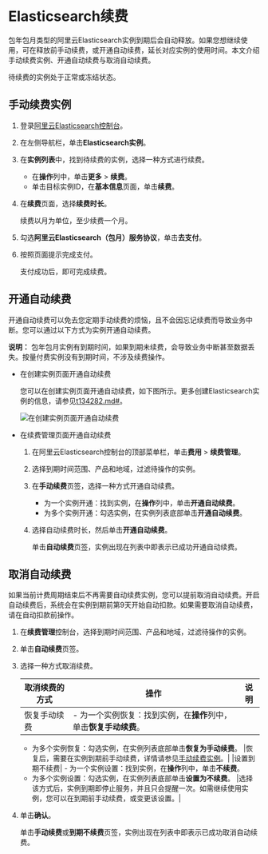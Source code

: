 # Elasticsearch续费

包年包月类型的阿里云Elasticsearch实例到期后会自动释放。如果您想继续使用，可在释放前手动续费，或开通自动续费，延长对应实例的使用时间。本文介绍手动续费实例、开通自动续费与取消自动续费。

待续费的实例处于正常或冻结状态。

## 手动续费实例

1.  登录[阿里云Elasticsearch控制台](https://elasticsearch.console.aliyun.com/#/home)。

2.  在左侧导航栏，单击**Elasticsearch实例**。

3.  在**实例列表**中，找到待续费的实例，选择一种方式进行续费。

    -   在**操作**列中，单击**更多** \> **续费**。
    -   单击目标实例ID，在**基本信息**页面，单击**续费**。
4.  在**续费**页面，选择**续费时长**。

    续费以月为单位，至少续费一个月。

5.  勾选**阿里云Elasticsearch（包月）服务协议**，单击**去支付**。

6.  按照页面提示完成支付。

    支付成功后，即可完成续费。


## 开通自动续费

开通自动续费可以免去您定期手动续费的烦恼，且不会因忘记续费而导致业务中断。您可以通过以下方式为实例开通自动续费。

**说明：** 包年包月实例有到期时间，如果到期未续费，会导致业务中断甚至数据丢失。按量付费实例没有到期时间，不涉及续费操作。

-   在创建实例页面开通自动续费

    您可以在创建实例页面开通自动续费，如下图所示。更多创建Elasticsearch实例的信息，请参见[t134282.md\#](/cn.zh-CN/Elasticsearch/实例管理/创建阿里云Elasticsearch实例.md)。

    ![在创建实例页面开通自动续费](https://static-aliyun-doc.oss-accelerate.aliyuncs.com/assets/img/zh-CN/2429919951/p96431.png)

-   在续费管理页面开通自动续费
    1.  在阿里云Elasticsearch控制台的顶部菜单栏，单击**费用** \> **续费管理**。
    2.  选择到期时间范围、产品和地域，过滤待操作的实例。
    3.  在**手动续费**页签，选择一种方式开通自动续费。
        -   为一个实例开通：找到实例，在**操作**列中，单击**开通自动续费**。
        -   为多个实例开通：勾选实例，在实例列表底部单击**开通自动续费**。
    4.  选择自动续费时长，然后单击**开通自动续费**。

        单击**自动续费**页签，实例出现在列表中即表示已成功开通自动续费。


## 取消自动续费

如果当前计费周期结束后不再需要自动续费实例，您可以提前取消自动续费。开启自动续费后，系统会在实例到期前第9天开始自动扣款。如果需要取消自动续费，请在自动扣款前操作。

1.  在**续费管理**控制台，选择到期时间范围、产品和地域，过滤待操作的实例。

2.  单击**自动续费**页签。

3.  选择一种方式取消续费。

    |取消续费的方式|操作|说明|
    |-------|--|--|
    |恢复手动续费|    -   为一个实例恢复：找到实例，在**操作**列中，单击**恢复手动续费**。
    -   为多个实例恢复：勾选实例，在实例列表底部单击**恢复为手动续费**。
|恢复后，需要在实例到期前手动续费，详情请参见[手动续费实例](#section_xdr_naj_cku)。|
    |设置到期不续费|    -   为一个实例设置：找到实例，在**操作**列中，单击**不续费**。
    -   为多个实例设置：勾选实例，在实例列表底部单击**设置为不续费**。
|选择该方式后，实例到期即停止服务，并且只会提醒一次。如需继续使用实例，您可以在到期前手动续费，或变更该设置。|

4.  单击**确认**。

    单击**手动续费**或**到期不续费**页签，实例出现在列表中即表示已成功取消自动续费。


